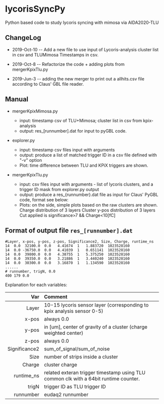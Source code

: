 # lycorisSyncPy
Python based code to study lycoris syncing with mimosa via AIDA2020-TLU

## ChangeLog
+ 2019-Oct-10
-- Add a new file to use input of Lycoris-analysis cluster list in csv and TLUMimosa Timestamps in csv.

+ 2019-Oct-8
-- Refactorize the code + adding plots from mergerKpixTlu.py

+ 2019-Jun-3
-- adding the new merger to print out a allhits.csv file according to Claus' GBL file reader.

## Manual
+ mergerKpixMimosa.py

  * input: timestamp csv of TLU+Mimosa; cluster list in csv from kpix-analysis
  * output: res_[runnumber].dat for input to pyGBL code.

+ explorer.py

  * input: timestamp csv files input with arguments
  * output: produce a list of matched trigger ID in a csv file defined with "-v" option
  * Plot: time difference between TLU and KPiX triggers are shown.

+ mergerKpixTlu.py

  * input: csv files input with arguments - list of lycoris clusters, and a trigger ID mask from explorer.py output
  * output: produce a res_{runnumber}.dat file as input for Claus' PyGBL code, format see below:
  * Plots: on the side, simple plots based on the raw clusters are shown.
    Charge distribution of 3 layers
    Cluster y-pos distribution of 3 layers
    Cut applied is significance>7 && Charge<10[fC]


## Format of output file `res_[runnumber].dat`

```
#Layer, x-pos, y-pos, z-pos, Significance2, Size, Charge, runtime_ns
14  0.0  32100.0  0.0   4.41674  1   1.883720  1023528160
14  0.0 -36750.0  0.0   4.41039  1   0.651141  1023528160
14  0.0  39800.0  0.0   4.38755  1   5.375250  1023528160
14  0.0  39350.0  0.0   3.21886  1   3.440240  1023528160
14  0.0  30300.0  0.0   3.16870  1   1.134590  1023528160
......
# runnumber, trigN, 0.0
400 179 0.0 
```

Explanation for each variables:

| Var    | Comment  |
|-------:|:---------|
| Layer | 10-15 lycoris sensor layer (corresponding to kpix analysis sensor 0-5)   |
| x-pos | always 0.0  |
| y-pos | in [um], center of gravity of a cluster (charge weighted center)  |
| z-pos | always 0.0  |
| Significance2 | sum_of_signal/sum_of_noise  |
| Size | number of strips inside a cluster  |
| Charge | cluster charge  |
| runtime_ns | related exteran trigger timestamp using TLU common clk with a 64bit runtime counter.  |
| trigN | trigger ID as TLU trigger ID  |
| runnumber | eudaq2 runnumber  |
